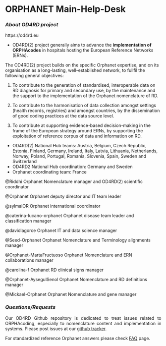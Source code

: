 # ORPHANET Main-Help-Desk

<p><h3><i><strong> About OD4RD project</strong></i></h3></p> https://od4rd.eu

* OD4RD(2) project generally aims to advance the **implementation of ORPHAcodes** in hospitals hosting the European Reference Networks (ERNs). 

The OD4RD(2) project builds on the specific Orphanet expertise, and on its organisation as a long-lasting, well-established network, to fullfil the following general objectives:
1.	To contribute to the generation of standardised, interoperable data on RD diagnosis for primary and secondary use, by the maintenance and the support to the implementation of the Orphanet nomenclature of RD.

2.	To contribute to the harmonisation of data collection amongst settings (health records, registries) and amongst countries, by the dissemination of good coding practices at the data source level.

3.	To contribute at supporting evidence-based decision-making in the frame of the European strategy around ERNs, by supporting the exploitation of reference corpus of data and information on RD.

* OD4RD(2) National Hub teams: Austria, Belgium, Czech Republic, Estonia, Finland, Germany, Ireland, Italy, Latvia, Lithuania, Netherlands, Norway, Poland, Portugal, Romania, Slovenia, Spain, Sweden and Switzerland
* OD4RD2 National Hub coordination: Germany and Sweden
* Orphanet coordinating team: France 

@Riddhi Orphanet Nomenclature manager and OD4RD(2) scientific coordinator 

@Orphanet Orphanet deputy director and IT team leader

@sylmaiOR Orphanet international coordinator

@caterina-lucano-orphanet Orphanet disease team leader and classification manager

@davidlagorce Orphanet IT and data science manager

@Seed-Orphanet Orphanet Nomenclature and Terminology alignments manager

@Orphanet-MartaFructuoso Orphanet Nomenclature and ERN collaborations manager

@carolina-f Orphanet RD clinical signs manager

@Orphanet-AysegulSenol Orphanet Nomenclature and RD definitions manager

@Mickael-Orphanet Orphanet Nomenclature and gene manager
  
 <p><h3><i><strong>Questions/Requests</strong></i></h3></p>
   <p align= "justify">Our OD4RD Github repository is dedicated to treat issues related to ORPHAcoding, especially to nomenclature content and implementation in systems. Please post issues at our <a href="https://github.com/OD4RD/Main-Help-Desk/issues" target="_blank" rel="noopener noreferrer">github tracker</a>.
  <p>For standardized reference Orphanet answers please check <a href="https://github.com/OD4RD/Main-Help-Desk/wiki" target="_blank" rel="noopener noreferrer">FAQ</a> page.</p>


